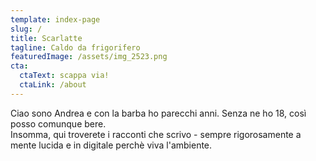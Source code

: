 ```yaml
---
template: index-page
slug: /
title: Scarlatte
tagline: Caldo da frigorifero
featuredImage: /assets/img_2523.png
cta:
  ctaText: scappa via!
  ctaLink: /about
---
```

Ciao sono Andrea e con la barba ho parecchi anni. Senza ne ho 18, così posso comunque bere. \
Insomma, qui troverete i racconti che scrivo - sempre rigorosamente a mente lucida e in digitale perchè viva l'ambiente.